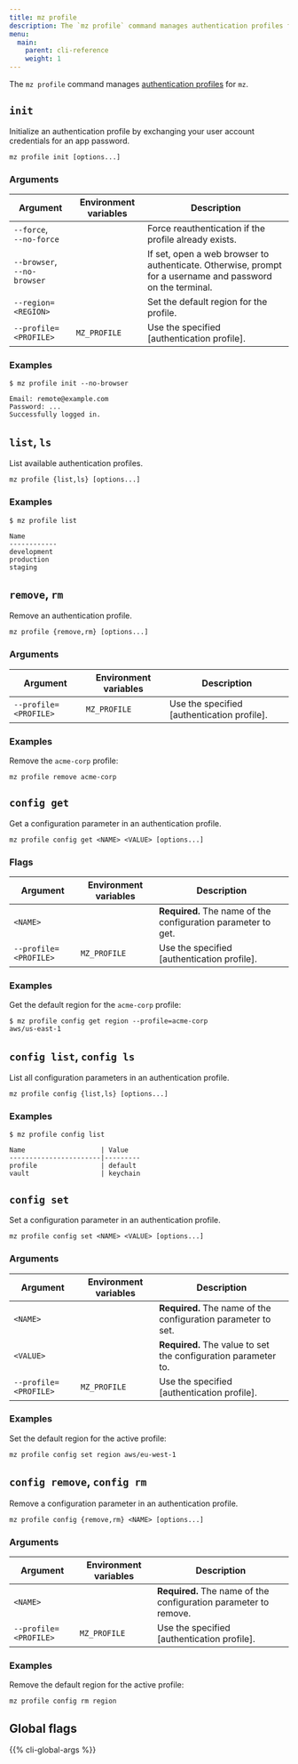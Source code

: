 ```yaml
---
title: mz profile
description: The `mz profile` command manages authentication profiles for `mz`.
menu:
  main:
    parent: cli-reference
    weight: 1
---
```


The `mz profile` command manages [authentication profiles] for `mz`.

## `init`

Initialize an authentication profile by exchanging your user account
credentials for an app password.

```shell
mz profile init [options...]
```

### Arguments

Argument                    | Environment variables | Description
----------------------------|-----------------------|------------
`--force`, `‑‑no-force`     |                       | Force reauthentication if the profile already exists.
`--browser`, `‑‑no-browser` |                       | If set, open a web browser to authenticate. Otherwise, prompt for a username and password on the terminal.
`--region=<REGION>`         |                       | Set the default region for the profile.
`--profile=<PROFILE>`       | `MZ_PROFILE`          | Use the specified [authentication profile].


### Examples

```shell
$ mz profile init --no-browser
```
```
Email: remote@example.com
Password: ...
Successfully logged in.
```

## `list`, `ls`

List available authentication profiles.

```shell
mz profile {list,ls} [options...]
```

### Examples

```shell
$ mz profile list
```
```
Name
------------
development
production
staging
```

## `remove`, `rm`

Remove an authentication profile.

```shell
mz profile {remove,rm} [options...]
```

### Arguments

Argument              | Environment variables | Description
----------------------|-----------------------|------------
`--profile=<PROFILE>` | `MZ_PROFILE`          | Use the specified [authentication profile].

### Examples

Remove the `acme-corp` profile:

```shell
mz profile remove acme-corp
```

## `config get`

Get a configuration parameter in an authentication profile.

```shell
mz profile config get <NAME> <VALUE> [options...]
```

### Flags

Argument              | Environment variables | Description
----------------------|-----------------------|------------
`<NAME>`              |                       | **Required.** The name of the configuration parameter to get.
`--profile=<PROFILE>` | `MZ_PROFILE`          | Use the specified [authentication profile].

### Examples

Get the default region for the `acme-corp` profile:

```
$ mz profile config get region --profile=acme-corp
aws/us-east-1
```

## `config list`, `config ls`

List all configuration parameters in an authentication profile.

```shell
mz profile config {list,ls} [options...]
```

### Examples

```
$ mz profile config list

Name                   | Value
-----------------------|---------
profile                | default
vault                  | keychain
```

## `config set`

Set a configuration parameter in an authentication profile.

```shell
mz profile config set <NAME> <VALUE> [options...]
```

### Arguments

Argument              | Environment variables | Description
----------------------|-----------------------|------------
`<NAME>`              |                       | **Required.** The name of the configuration parameter to set.
`<VALUE>`             |                       | **Required.** The value to set the configuration parameter to.
`--profile=<PROFILE>` | `MZ_PROFILE`          | Use the specified [authentication profile].

### Examples

Set the default region for the active profile:

```shell
mz profile config set region aws/eu-west-1
```

## `config remove`, `config rm`

Remove a configuration parameter in an authentication profile.

```shell
mz profile config {remove,rm} <NAME> [options...]
```

### Arguments

Argument              | Environment variables | Description
----------------------|-----------------------|------------
`<NAME>`              |                       | **Required.** The name of the configuration parameter to remove.
`--profile=<PROFILE>` | `MZ_PROFILE`          | Use the specified [authentication profile].

### Examples

Remove the default region for the active profile:

```shell
mz profile config rm region
```

## Global flags

{{% cli-global-args %}}

[authentication profiles]: ../../configuration/#authentication-profiles

